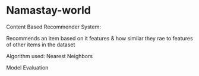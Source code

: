 # Namastay-world

Content Based Recommender System:

Recommends an item based on it features & how similar they rae to features of other items in the dataset


Algorithm used: Nearest Neighbors


Model Evaluation
